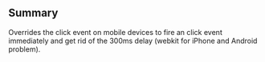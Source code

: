## Summary
Overrides the click event on mobile devices to fire an click event immediately and get rid of the 300ms delay (webkit for iPhone and Android problem).



